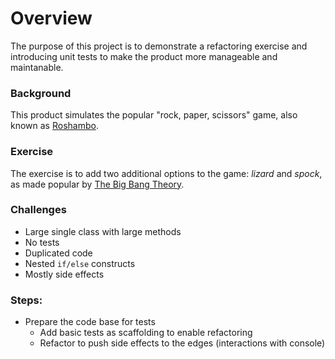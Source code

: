 
# Overview
The purpose of this project is to demonstrate a refactoring exercise and introducing unit tests to make the product more manageable and maintanable. 


### Background
This product simulates the popular "rock, paper, scissors" game, also known as [Roshambo](https://en.wikipedia.org/wiki/Rochambeau).

### Exercise
The exercise is to add two additional options to the game: *lizard* and *spock*, as made popular by [The Big Bang Theory](http://bigbangtheory.wikia.com/wiki/Rock_Paper_Scissors_Lizard_Spock).

### Challenges
  - Large single class with large methods
  - No tests
  - Duplicated code
  - Nested `if/else` constructs
  - Mostly side effects

### Steps:
  - Prepare the code base for tests
    - Add basic tests as scaffolding to enable refactoring
    - Refactor to push side effects to the edges (interactions with console)
